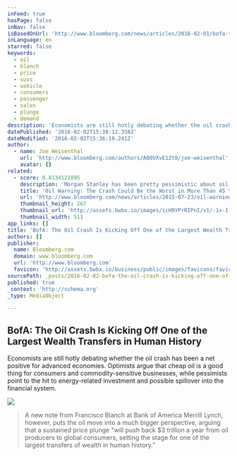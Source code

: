 ```yaml
---
inFeed: true
hasPage: false
inNav: false
isBasedOnUrl: 'http://www.bloomberg.com/news/articles/2016-02-01/bofa-the-oil-crash-is-kicking-off-one-of-the-largest-wealth-transfers-in-human-history'
inLanguage: en
starred: false
keywords:
  - oil
  - blanch
  - price
  - suvs
  - vehicle
  - consumers
  - passenger
  - sales
  - plunge
  - demand
description: 'Economists are still hotly debating whether the oil crash has been a net positive for advanced economies. Optimists argue that cheap oil is a good thing for consumers and commodity-sensitive businesses, while pessimists point to the hit to energy-related investment and possible spillover into the financial system.'
datePublished: '2016-02-02T15:38:12.358Z'
dateModified: '2016-02-02T15:36:19.241Z'
author:
  - name: Joe Weisenthal
    url: 'http://www.bloomberg.com/authors/AQ0VXvE12t0/joe-weisenthal'
    avatar: {}
related:
  - score: 0.8134121895
    description: 'Morgan Stanley has been pretty pessimistic about oil prices in 2015, drawing comparisons with the some of the worst oil slumps of the past three decades. The current downturn could even rival the iconic price crash of 1986, analysts had warned-but definitely no worse. This week, a revision: It could be much worse.'
    title: 'Oil Warning: The Crash Could Be the Worst in More Than 45 Years'
    url: 'http://www.bloomberg.com/news/articles/2015-07-23/oil-warning-crash-could-be-worst-in-more-than-45-years'
    thumbnail_height: 267
    thumbnail_url: 'http://assets.bwbx.io/images/icH9YPrRIPnI/v1/-1x-1.png'
    thumbnail_width: 511
app_links: []
title: 'BofA: The Oil Crash Is Kicking Off One of the Largest Wealth Transfers in Human History'
authors: []
publisher:
  name: Bloomberg.com
  domain: www.bloomberg.com
  url: 'http://www.bloomberg.com'
  favicon: 'http://assets.bwbx.io/business/public/images/favicons/favicon-32x32-d2b81a9373.png'
sourcePath: _posts/2016-02-02-bofa-the-oil-crash-is-kicking-off-one-of-the-largest-wealth.md
published: true
_context: 'http://schema.org'
_type: MediaObject

---
```

<article style=""><h1>BofA: The Oil Crash Is Kicking Off One of the Largest Wealth Transfers in Human History</h1><p>Economists are still hotly debating whether the oil crash has been a net positive for advanced economies. Optimists argue that cheap oil is a good thing for consumers and commodity-sensitive businesses, while pessimists point to the hit to energy-related investment and possible spillover into the financial system.</p><img src="https://s3-us-west-2.amazonaws.com/the-grid-img/p/dc18eda281fa560235e481d9a9184ef19b2546ea.jpg" /></article>

> A new note from Francisco Blanch at Bank of America Merrill Lynch, however, puts the oil move into a much bigger perspective, arguing that a sustained price plunge "will push back $3 trillion a year from oil producers to global consumers, setting the stage for one of the largest transfers of wealth in human history."